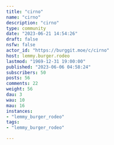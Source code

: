 ```yaml
---
title: "cirno" 
name: "cirno"
description: "cirno"
type: community
date: "2023-06-21 14:54:26"
draft: false
nsfw: false
actor_id: "https://burggit.moe/c/cirno"
host: lemmy.burger.rodeo
lastmod: "1969-12-31 19:00:00"
published: "2023-06-06 04:58:24"
subscribers: 50
posts: 56
comments: 22
weight: 56
dau: 3
wau: 10
mau: 16
instances:
- "lemmy_burger_rodeo"
tags: 
- "lemmy_burger_rodeo"

---
```

